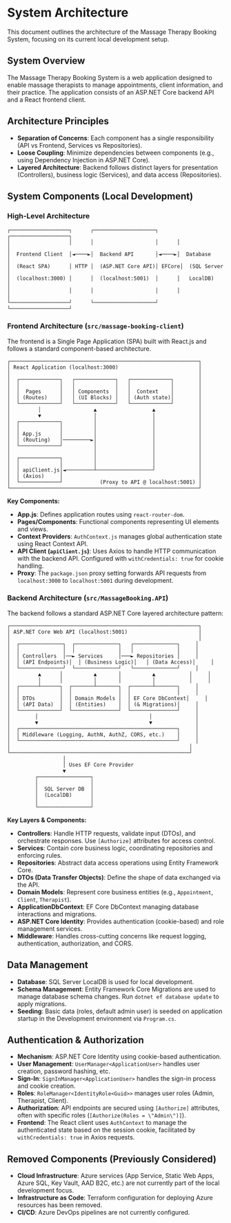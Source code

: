 # System Architecture

This document outlines the architecture of the Massage Therapy Booking System, focusing on its current local development setup.

## System Overview

The Massage Therapy Booking System is a web application designed to enable massage therapists to manage appointments, client information, and their practice. The application consists of an ASP.NET Core backend API and a React frontend client.

## Architecture Principles

- **Separation of Concerns**: Each component has a single responsibility (API vs Frontend, Services vs Repositories).
- **Loose Coupling**: Minimize dependencies between components (e.g., using Dependency Injection in ASP.NET Core).
- **Layered Architecture**: Backend follows distinct layers for presentation (Controllers), business logic (Services), and data access (Repositories).

## System Components (Local Development)

### High-Level Architecture

```
┌───────────────────┐      ┌────────────────────┐      ┌───────────────────┐
│                   │      │                    │      │                   │
│  Frontend Client  │◄────►│  Backend API       │◄────►│  Database         │
│  (React SPA)      │ HTTP │  (ASP.NET Core API)│ EFCore│  (SQL Server      │
│  (localhost:3000) │      │  (localhost:5001)  │      │   LocalDB)        │
│                   │      │                    │      │                   │
└───────────────────┘      └────────────────────┘      └───────────────────┘
```

### Frontend Architecture (`src/massage-booking-client`)

The frontend is a Single Page Application (SPA) built with React.js and follows a standard component-based architecture.

```
┌─────────────────────────────────────────────────────────────┐
│ React Application (localhost:3000)                          │
│                                                             │
│  ┌─────────────┐   ┌─────────────┐   ┌─────────────┐        │
│  │             │   │             │   │             │        │
│  │  Pages      │   │ Components  │   │  Context    │        │
│  │ (Routes)    │   │ (UI Blocks) │   │ (Auth state)│        │
│  └─────────────┘   └─────────────┘   └─────────────┘        │
│         │                 ▲                  ▲              │
│         ▼                 │                  │              │
│  ┌─────────────┐          │                  │              │
│  │             │          │                  │              │
│  │ App.js      │          │                  │              │
│  │ (Routing)   │─────────►│                  │              │
│  └─────────────┘          │                  │              │
│                           │                  │              │
│  ┌─────────────┐          │                  │              │
│  │             │          │                  │              │
│  │ apiClient.js│◄─────────┴──────────────────┘              │
│  │ (Axios)     │                                            │
│  └─────────────┘            (Proxy to API @ localhost:5001) │
└─────────────────────────────────────────────────────────────┘
```

**Key Components:**

- **App.js**: Defines application routes using `react-router-dom`.
- **Pages/Components**: Functional components representing UI elements and views.
- **Context Providers**: `AuthContext.js` manages global authentication state using React Context API.
- **API Client (`apiClient.js`)**: Uses Axios to handle HTTP communication with the backend API. Configured with `withCredentials: true` for cookie handling.
- **Proxy**: The `package.json` proxy setting forwards API requests from `localhost:3000` to `localhost:5001` during development.

### Backend Architecture (`src/MassageBooking.API`)

The backend follows a standard ASP.NET Core layered architecture pattern:

```
┌─────────────────────────────────────────────────────────────┐
│ ASP.NET Core Web API (localhost:5001)                       │
│                                                             │
│  ┌──────────────┐  ┌──────────────┐   ┌──────────────┐     │
│  │              │  │              │   │              │     │
│  │ Controllers  │──► Services     │───► Repositories │     │
│  │ (API Endpoints)│  │ (Business Logic)│   │ (Data Access)│     │
│  └──────────────┘  └──────────────┘   └──────────────┘     │
│         ▲      │          ▲       │          ▲           │     │
│         │      │          │       │          │           │     │
│  ┌──────┴──────┐  ┌───────┴───────┐  ┌───────┴───────┐     │
│  │             │  │               │  │               │     │
│  │ DTOs        │  │ Domain Models │  │ EF Core DbContext│     │
│  │ (API Data)  │  │ (Entities)    │  │ (& Migrations)│     │
│  └─────────────┘  └───────────────┘  └───────────────┘     │
│        │                                    │              │
│        ▼                                    ▼              │
│  ┌───────────────────────────────────────────────────┐     │
│  │ Middleware (Logging, AuthN, AuthZ, CORS, etc.)    │     │
│  └───────────────────────────────────────────────────┘     │
│                                                          │
└──────────────────────────────────────────────────────────┘
                  │
                  │ Uses EF Core Provider
                  ▼
         ┌─────────────────┐
         │                 │
         │  SQL Server DB  │
         │  (LocalDB)      │
         │                 │
         └─────────────────┘
```

**Key Layers & Components:**

- **Controllers**: Handle HTTP requests, validate input (DTOs), and orchestrate responses. Use `[Authorize]` attributes for access control.
- **Services**: Contain core business logic, coordinating repositories and enforcing rules.
- **Repositories**: Abstract data access operations using Entity Framework Core.
- **DTOs (Data Transfer Objects)**: Define the shape of data exchanged via the API.
- **Domain Models**: Represent core business entities (e.g., `Appointment`, `Client`, `Therapist`).
- **ApplicationDbContext**: EF Core DbContext managing database interactions and migrations.
- **ASP.NET Core Identity**: Provides authentication (cookie-based) and role management services.
- **Middleware**: Handles cross-cutting concerns like request logging, authentication, authorization, and CORS.

## Data Management

- **Database**: SQL Server LocalDB is used for local development.
- **Schema Management**: Entity Framework Core Migrations are used to manage database schema changes. Run `dotnet ef database update` to apply migrations.
- **Seeding**: Basic data (roles, default admin user) is seeded on application startup in the Development environment via `Program.cs`.

## Authentication & Authorization

- **Mechanism**: ASP.NET Core Identity using cookie-based authentication.
- **User Management**: `UserManager<ApplicationUser>` handles user creation, password hashing, etc.
- **Sign-In**: `SignInManager<ApplicationUser>` handles the sign-in process and cookie creation.
- **Roles**: `RoleManager<IdentityRole<Guid>>` manages user roles (Admin, Therapist, Client).
- **Authorization**: API endpoints are secured using `[Authorize]` attributes, often with specific roles (`[Authorize(Roles = \"Admin\")]`).
- **Frontend**: The React client uses `AuthContext` to manage the authenticated state based on the session cookie, facilitated by `withCredentials: true` in Axios requests.

## Removed Components (Previously Considered)

- **Cloud Infrastructure**: Azure services (App Service, Static Web Apps, Azure SQL, Key Vault, AAD B2C, etc.) are not currently part of the local development focus.
- **Infrastructure as Code**: Terraform configuration for deploying Azure resources has been removed.
- **CI/CD**: Azure DevOps pipelines are not currently configured.